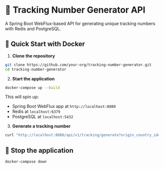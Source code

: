 # 🚚 Tracking Number Generator API

A Spring Boot WebFlux-based API for generating unique tracking numbers with Redis and PostgreSQL.

## 🚀 Quick Start with Docker

1. **Clone the repository**
```bash
git clone https://github.com/your-org/tracking-number-generator.git
cd tracking-number-generator
```

2. **Start the application**
```bash
docker-compose up --build
```

This will spin up:
- Spring Boot WebFlux app at `http://localhost:8080`
- Redis at `localhost:6379`
- PostgreSQL at `localhost:5432`

3. **Generate a tracking number**
```bash
curl "http://localhost:8080/api/v1/tracking/generate?origin_country_id=US&destination_country_id=IN&customer_slug=amazon"
```

## 🛑 Stop the application
```bash
docker-compose down
```
